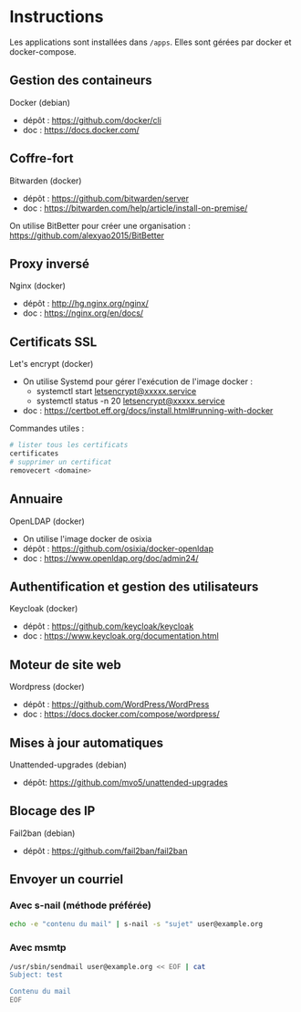 # Instructions

Les applications sont installées dans `/apps`.
Elles sont gérées par docker et docker-compose.

## Gestion des containeurs
Docker (debian)
- dépôt : https://github.com/docker/cli
- doc : https://docs.docker.com/

## Coffre-fort
Bitwarden (docker)
- dépôt : https://github.com/bitwarden/server
- doc : https://bitwarden.com/help/article/install-on-premise/

On utilise BitBetter pour créer une organisation : https://github.com/alexyao2015/BitBetter

## Proxy inversé
Nginx (docker)
- dépôt : http://hg.nginx.org/nginx/
- doc : https://nginx.org/en/docs/

## Certificats SSL
Let's encrypt (docker)
- On utilise Systemd pour gérer l'exécution de l'image docker :
  - systemctl start letsencrypt@xxxxx.service
  - systemctl status -n 20 letsencrypt@xxxxx.service
- doc : https://certbot.eff.org/docs/install.html#running-with-docker

Commandes utiles :
```bash
# lister tous les certificats
certificates
# supprimer un certificat
removecert <domaine>
```

## Annuaire
OpenLDAP (docker)
- On utilise l'image docker de osixia
- dépôt : https://github.com/osixia/docker-openldap
- doc : https://www.openldap.org/doc/admin24/

## Authentification et gestion des utilisateurs
Keycloak (docker)
- dépôt : https://github.com/keycloak/keycloak
- doc : https://www.keycloak.org/documentation.html

## Moteur de site web
Wordpress (docker)
- dépôt : https://github.com/WordPress/WordPress
- doc : https://docs.docker.com/compose/wordpress/

## Mises à jour automatiques
Unattended-upgrades (debian)
- dépôt: https://github.com/mvo5/unattended-upgrades

## Blocage des IP
Fail2ban (debian)
- dépôt : https://github.com/fail2ban/fail2ban

## Envoyer un courriel
### Avec s-nail (méthode préférée)

```bash
echo -e "contenu du mail" | s-nail -s "sujet" user@example.org
```

### Avec msmtp

```bash
/usr/sbin/sendmail user@example.org << EOF | cat
Subject: test

Contenu du mail
EOF
```

